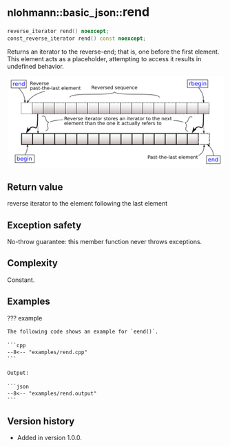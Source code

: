 # <small>nlohmann::basic_json::</small>rend

```cpp
reverse_iterator rend() noexcept;
const_reverse_iterator rend() const noexcept;
```

Returns an iterator to the reverse-end; that is, one before the first element. This element acts as a placeholder,
attempting to access it results in undefined behavior.

![Illustration from cppreference.com](../../images/range-rbegin-rend.svg)

## Return value

reverse iterator to the element following the last element

## Exception safety

No-throw guarantee: this member function never throws exceptions.

## Complexity

Constant.

## Examples

??? example

    The following code shows an example for `eend()`.

    ```cpp
    --8<-- "examples/rend.cpp"
    ```

    Output:

    ```json
    --8<-- "examples/rend.output"
    ```

## Version history

- Added in version 1.0.0.
